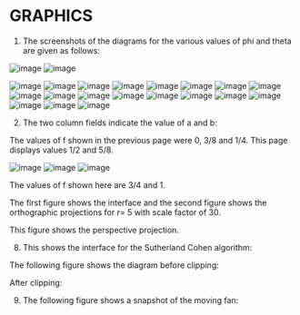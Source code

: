 # GRAPHICS

1)	The screenshots of the diagrams for the various values of phi and theta are given as follows:
       
 
![image](https://user-images.githubusercontent.com/63841770/90317547-00116200-df48-11ea-8369-25bff376b1a6.png)
![image](https://user-images.githubusercontent.com/63841770/90317553-07d10680-df48-11ea-9fb7-12ab029caf10.png)

![image](https://user-images.githubusercontent.com/63841770/90317544-fbe54480-df47-11ea-937f-b9f12b90a0f9.png)
![image](https://user-images.githubusercontent.com/63841770/90317556-0d2e5100-df48-11ea-8cfe-5e9faada5991.png)
![image](https://user-images.githubusercontent.com/63841770/90317557-10294180-df48-11ea-8623-0a6d8d63b792.png)
![image](https://user-images.githubusercontent.com/63841770/90317560-13243200-df48-11ea-8b72-d0fff4922d71.png)
![image](https://user-images.githubusercontent.com/63841770/90317564-17504f80-df48-11ea-8d5e-4dad92f5d46e.png)
![image](https://user-images.githubusercontent.com/63841770/90317568-1b7c6d00-df48-11ea-8e1b-f632a100da56.png)
![image](https://user-images.githubusercontent.com/63841770/90317569-1f0ff400-df48-11ea-8d89-51ec9034f570.png)
![image](https://user-images.githubusercontent.com/63841770/90317574-259e6b80-df48-11ea-9d1e-3f8dff73ab30.png)
![image](https://user-images.githubusercontent.com/63841770/90317576-2c2ce300-df48-11ea-985c-7a8478e3e9ca.png)
![image](https://user-images.githubusercontent.com/63841770/90317580-2fc06a00-df48-11ea-8bff-00a75b874a23.png)
![image](https://user-images.githubusercontent.com/63841770/90317589-3c44c280-df48-11ea-9870-35383e29c58b.png)
![image](https://user-images.githubusercontent.com/63841770/90317594-41097680-df48-11ea-9767-831c9b46ec2a.png)
![image](https://user-images.githubusercontent.com/63841770/90317596-436bd080-df48-11ea-8125-bc576ca06961.png)
![image](https://user-images.githubusercontent.com/63841770/90317604-4b2b7500-df48-11ea-98dd-cb97a5350bca.png)
![image](https://user-images.githubusercontent.com/63841770/90317605-5088bf80-df48-11ea-9f58-d3422f991f84.png)
![image](https://user-images.githubusercontent.com/63841770/90317609-541c4680-df48-11ea-9436-35e54a09bbbd.png)
![image](https://user-images.githubusercontent.com/63841770/90317610-57afcd80-df48-11ea-81ca-d0c3de81080d.png)
![image](https://user-images.githubusercontent.com/63841770/90317617-5ed6db80-df48-11ea-924d-68ab88916b8b.png)
![image](https://user-images.githubusercontent.com/63841770/90317618-61d1cc00-df48-11ea-832f-ef2c6cb4fa8b.png)

2)	The two column fields indicate the value of a and b:
 
The values of f shown in the previous page were 0, 3/8 and 1/4. This page displays values 1/2 and 5/8.

![image](https://user-images.githubusercontent.com/63841770/90317668-abbab200-df48-11ea-8bc9-bd9ffe532ef0.png)
![image](https://user-images.githubusercontent.com/63841770/90317673-ae1d0c00-df48-11ea-980a-8b4a45e8d1a5.png)
![image](https://user-images.githubusercontent.com/63841770/90317678-b37a5680-df48-11ea-9e11-93acb18f38ca.png)

The values of f shown here are 3/4 and 1.


 
 
The first figure shows the interface and the second figure shows the orthographic projections for r= 5 with scale factor of 30.
 
This figure shows the perspective projection.



8) This shows the interface for the Sutherland Cohen algorithm:
 
The following figure shows the diagram before clipping:

 
After clipping:
 
9) The following figure shows a snapshot of the moving fan:

 
